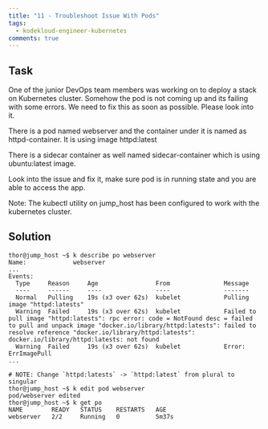 ```yaml
---
title: "11 - Troubleshoot Issue With Pods"
tags:
  - kodekloud-engineer-kubernetes
comments: true
---
```


## Task

One of the junior DevOps team members was working on to deploy a stack on Kubernetes cluster. Somehow the pod is not coming up and its failing with some errors. We need to fix this as soon as possible. Please look into it.


There is a pod named webserver and the container under it is named as httpd-container. It is using image httpd:latest

There is a sidecar container as well named sidecar-container which is using ubuntu:latest image.

Look into the issue and fix it, make sure pod is in running state and you are able to access the app.

Note: The kubectl utility on jump_host has been configured to work with the kubernetes cluster.


## Solution

```shell
thor@jump_host ~$ k describe po webserver
Name:             webserver
...
Events:
  Type     Reason     Age                From               Message
  ----     ------     ----               ----               -------
  Normal   Pulling    19s (x3 over 62s)  kubelet            Pulling image "httpd:latests"
  Warning  Failed     19s (x3 over 62s)  kubelet            Failed to pull image "httpd:latests": rpc error: code = NotFound desc = failed to pull and unpack image "docker.io/library/httpd:latests": failed to resolve reference "docker.io/library/httpd:latests": docker.io/library/httpd:latests: not found
  Warning  Failed     19s (x3 over 62s)  kubelet            Error: ErrImagePull
...

# NOTE: Change `httpd:latests` -> `httpd:latest` from plural to singular
thor@jump_host ~$ k edit pod webserver
pod/webserver edited
thor@jump_host ~$ k get po
NAME        READY   STATUS    RESTARTS   AGE
webserver   2/2     Running   0          5m37s
```
